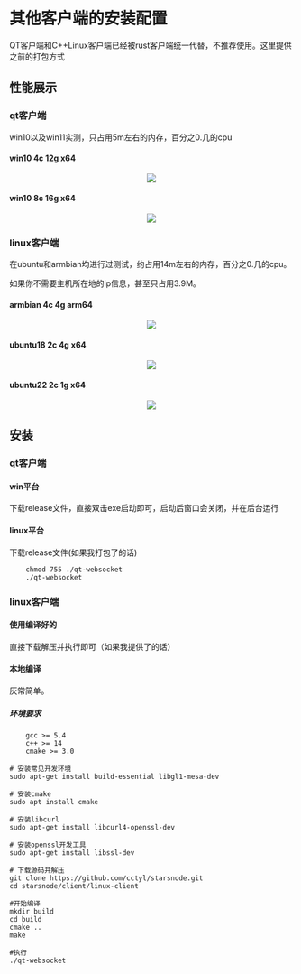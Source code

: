 
# 其他客户端的安装配置
QT客户端和C++Linux客户端已经被rust客户端统一代替，不推荐使用。这里提供之前的打包方式

## 性能展示

### qt客户端

win10以及win11实测，只占用5m左右的内存，百分之0.几的cpu

#### win10 4c 12g x64
<p align="center">
    <img src="./img/win10 4c 12g x64.png" >
</p>

#### win10 8c 16g x64
<p align="center">
    <img src="./img/win10 8c 16g x64.png" >
</p>


### linux客户端

在ubuntu和armbian均进行过测试，约占用14m左右的内存，百分之0.几的cpu。

如果你不需要主机所在地的ip信息，甚至只占用3.9M。

#### armbian 4c 4g arm64
<p align="center">
    <img src="./img/armbian 4c 4g x64.png" >
</p>

#### ubuntu18 2c 4g x64
<p align="center">
    <img src="./img/ubuntu18 2c 4g x64.png" >
</p>

#### ubuntu22 2c 1g x64
<p align="center">
    <img src="./img/ubuntu22 2c 1g x64.png" >
</p>




## 安装

### qt客户端

#### win平台
下载release文件，直接双击exe启动即可，启动后窗口会关闭，并在后台运行


#### linux平台
下载release文件(如果我打包了的话)
```
	chmod 755 ./qt-websocket
	./qt-websocket
```


### linux客户端

#### 使用编译好的
直接下载解压并执行即可（如果我提供了的话）
	
#### 本地编译
灰常简单。

##### 环境要求
```
	gcc >= 5.4
	c++ >= 14
	cmake >= 3.0
```

```
# 安装常见开发环境
sudo apt-get install build-essential libgl1-mesa-dev

# 安装cmake
sudo apt install cmake

# 安装libcurl
sudo apt-get install libcurl4-openssl-dev

# 安装openssl开发工具
sudo apt-get install libssl-dev
 
# 下载源码并解压
git clone https://github.com/cctyl/starsnode.git
cd starsnode/client/linux-client

#开始编译
mkdir build
cd build
cmake ..
make

#执行
./qt-websocket


```
